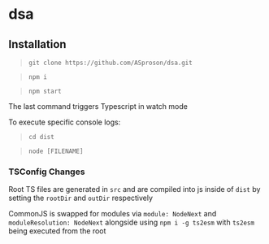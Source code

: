 # dsa

## Installation

> `git clone https://github.com/ASproson/dsa.git`

> `npm i`

> `npm start`

The last command triggers Typescript in watch mode

To execute specific console logs:

> `cd dist`

> `node [FILENAME]`

### TSConfig Changes

Root TS files are generated in `src` and are compiled into js inside of `dist` by setting the `rootDir` and `outDir` respectively

CommonJS is swapped for modules via `module: NodeNext` and `moduleResolution: NodeNext` alongside using `npm i -g ts2esm` with `ts2esm` being executed from the root
